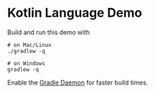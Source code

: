 # Kotlin Language Demo
Build and run this demo with

```
# on Mac/Linux
./gradlew -q

# on Windows
gradlew -q
```

Enable the [Gradle Daemon](https://docs.gradle.org/current/userguide/gradle_daemon.html) for faster build times.